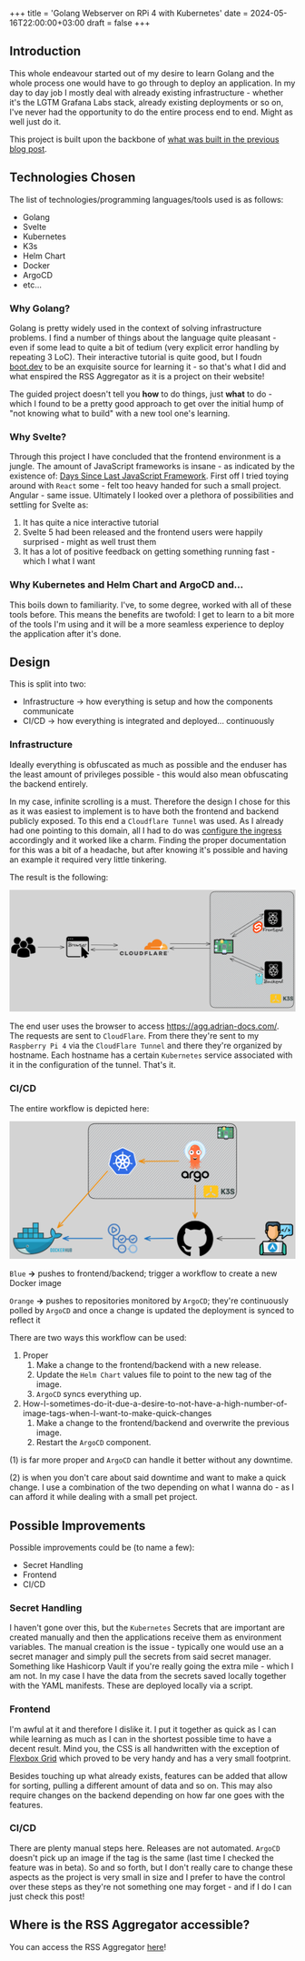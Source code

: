 +++
title = 'Golang Webserver on RPi 4 with Kubernetes'
date = 2024-05-16T22:00:00+03:00
draft = false
+++

## Introduction

This whole endeavour started out of my desire to learn Golang and the whole process one would have to go through to deploy an application. In my day to day job I mostly deal with already existing infrastructure - whether it's the LGTM Grafana Labs stack, already existing deployments or so on, I've never had the opportunity to do the entire process end to end. Might as well just do it. 

This project is built upon the backbone of [what was built in the previous blog post](https://www.adrian-docs.com/posts/argocd_and_gitea/).

## Technologies Chosen

The list of technologies/programming languages/tools used is as follows:
- Golang
- Svelte
- Kubernetes
- K3s
- Helm Chart
- Docker
- ArgoCD
- etc...

### Why Golang?

Golang is pretty widely used in the context of solving infrastructure problems. I find a number of things about the language quite pleasant - even if some lead to quite a bit of tedium (very explicit error handling by repeating 3 LoC). Their interactive tutorial is quite good, but I foudn [boot.dev](https://www.boot.dev/) to be an exquisite source for learning it - so that's what I did and what enspired the RSS Aggregator as it is a project on their website!

The guided project doesn't tell you **how** to do things, just **what** to do - which I found to be a pretty good approach to get over the initial hump of "not knowing what to build" with a new tool one's learning.

### Why Svelte?

Through this project I have concluded that the frontend environment is a jungle. The amount of JavaScript frameworks is insane - as indicated by the existence of: [Days Since Last JavaScript Framework](https://dayssincelastjavascriptframework.com/). 
First off I tried toying around with `React` some - felt too heavy handed for such a small project. Angular - same issue. Ultimately I looked over a plethora of possibilities and settling for Svelte as: 
1. It has quite a nice interactive tutorial
2. Svelte 5 had been released and the frontend users were happily surprised - might as well trust them
3. It has a lot of positive feedback on getting something running fast - which I what I want

### Why Kubernetes and Helm Chart and ArgoCD and...

This boils down to familiarity. I've, to some degree, worked with all of these tools before. This means the benefits are twofold: I get to learn to a bit more of the tools I'm using and it will be a more seamless experience to deploy the application after it's done.

## Design

This is split into two: 
- Infrastructure -> how everything is setup and how the components communicate
- CI/CD -> how everything is integrated and deployed... continuously

### Infrastructure

Ideally everything is obfuscated as much as possible and the enduser has the least amount of privileges possible - this would also mean obfuscating the backend entirely. 

In my case, infinite scrolling is a must. Therefore the design I chose for this as it was easiest to implement is to have both the frontend and backend publicly exposed. To this end a `Cloudflare Tunnel` was used. As I already had one pointing to this domain, all I had to do was [configure the ingress](https://developers.cloudflare.com/cloudflare-one/connections/connect-networks/configure-tunnels/local-management/configuration-file/) accordingly and it worked like a charm. Finding the proper documentation for this was a bit of a headache, but after knowing it's possible and having an example it required very little tinkering. 

The result is the following:

![RSS Aggregator Structure](rss_aggregator_infrastructure.png "RSS Aggregator Infrastructure")

The end user uses the browser to access https://agg.adrian-docs.com/. The requests are sent to `CloudFlare`. From there they're sent to my `Raspberry Pi 4` via the `CloudFlare Tunnel` and there they're organized by hostname. Each hostname has a certain `Kubernetes` service associated with it in the configuration of the tunnel. That's it.

### CI/CD 

The entire workflow is depicted here:

![RSS Aggregator Workflow](rss_aggregator_workflow.png "RSS Aggregator Workflow")

`Blue` **->** pushes to frontend/backend; trigger a workflow to create a new Docker image

`Orange` **->** pushes to repositories monitored by `ArgoCD`; they're continuously polled by `ArgoCD` and once a change is updated the deployment is synced to reflect it

There are two ways this workflow can be used:
1. Proper
    1. Make a change to the frontend/backend with a new release.
    2. Update the `Helm Chart` values file to point to the new tag of the image.
    3. `ArgoCD` syncs everything up.
2. How-I-sometimes-do-it-due-a-desire-to-not-have-a-high-number-of-image-tags-when-I-want-to-make-quick-changes
    1. Make a change to the frontend/backend and overwrite the previous image.
    2. Restart the `ArgoCD` component.

(1) is far more proper and `ArgoCD` can handle it better without any downtime. 

(2) is when you don't care about said downtime and want to make a quick change. I use a combination of the two depending on what I wanna do - as I can afford it while dealing with a small pet project.

## Possible Improvements

Possible improvements could be (to name a few):
- Secret Handling 
- Frontend
- CI/CD

### Secret Handling

I haven't gone over this, but the `Kubernetes` Secrets that are important are created manually and then the applications receive them as environment variables. The manual creation is the issue - typically one would use an a secret manager and simply pull the secrets from said secret manager. Something like Hashicorp Vault if you're really going the extra mile - which I am not. In my case I have the data from the secrets saved locally together with the YAML manifests. These are deployed locally via a script.

### Frontend 

I'm awful at it and therefore I dislike it. I put it together as quick as I can while learning as much as I can in the shortest possible time to have a decent result. Mind you, the CSS is all handwritten with the exception of [Flexbox Grid](http://flexboxgrid.com/#top) which proved to be very handy and has a very small footprint.

Besides touching up what already exists, features can be added that allow for sorting, pulling a different amount of data and so on. This may also require changes on the backend depending on how far one goes with the features.

### CI/CD

There are plenty manual steps here. Releases are not automated. `ArgoCD` doesn't pick up an image if the tag is the same (last time I checked the feature was in beta). So and so forth, but I don't really care to change these aspects as the project is very small in size and I prefer to have the control over these steps as they're not something one may forget - and if I do I can just check this post!

## Where is the RSS Aggregator accessible?

You can access the RSS Aggregator [here](https://agg.adrian-docs.com/)!



